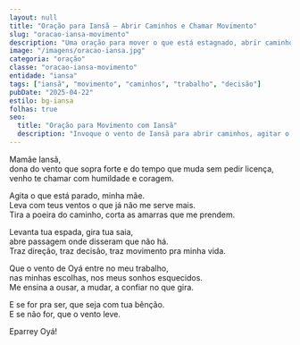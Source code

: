 ```yaml
---
layout: null
title: "Oração para Iansã – Abrir Caminhos e Chamar Movimento"
slug: "oracao-iansa-movimento"
description: "Uma oração para mover o que está estagnado, abrir caminhos no trabalho e na vida com a força de Iansã."
image: "/imagens/oracao-iansa.jpg"
categoria: "oração"
classe: "oracao-iansa-movimento"
entidade: "iansa"
tags: ["iansã", "movimento", "caminhos", "trabalho", "decisão"]
pubDate: "2025-04-22"
estilo: bg-iansa
folhas: true
seo:
  title: "Oração para Movimento com Iansã"
  description: "Invoque o vento de Iansã para abrir caminhos, agitar o que está parado e trazer movimento ao seu destino."
---
```


Mamãe Iansã,  
dona do vento que sopra forte e do tempo que muda sem pedir licença,  
venho te chamar com humildade e coragem.

Agita o que está parado, minha mãe.  
Leva com teus ventos o que já não me serve mais.  
Tira a poeira do caminho, corta as amarras que me prendem.

Levanta tua espada, gira tua saia,  
abre passagem onde disseram que não há.  
Traz direção, traz decisão, traz movimento pra minha vida.

Que o vento de Oyá entre no meu trabalho,  
nas minhas escolhas, nos meus sonhos esquecidos.  
Me ensina a ousar, a mudar, a confiar no que gira.

E se for pra ser, que seja com tua bênção.  
E se não for, que o vento leve.

Eparrey Oyá!  
